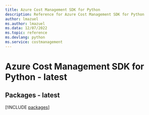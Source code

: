 ```yaml
---
title: Azure Cost Management SDK for Python
description: Reference for Azure Cost Management SDK for Python
author: lmazuel
ms.author: lmazuel
ms.data: 12/07/2022
ms.topic: reference
ms.devlang: python
ms.service: costmanagement
---
```

# Azure Cost Management SDK for Python - latest
## Packages - latest
[!INCLUDE [packages](cost-management-index.md)]